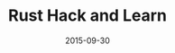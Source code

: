 ---
layout: post
title:  "Rust Hack and Learn"
date:   2015-09-30
venue: "tba"
ticket: "free"
time: "7:15pm"
href: "http://www.meetup.com/Rust-Berlin/events/225147030/"
---